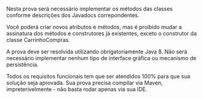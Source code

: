 Nesta prova será necessário implementar os métodos das classes conforme descrições dos Javadocs correpondentes.

Você poderá criar novos atributos e métodos, mas é proibido mudar a assinatura dos métodos e construtores já existentes, exceto o construtor da classe CarrinhoCompras.

A prova deve ser resolvida utilizando obrigatoriamente Java 8. Não será necessário implementar nenhum tipo de interface gráfica ou mecanismo de persistência.

Todos os requisitos funcionais tem que ser atendidos 100% para que sua solução seja aprovada. Sua prova precisa compilar via Maven, impreterivelmente - não basta rodar apenas via sua IDE.
